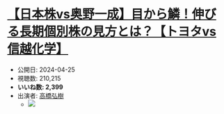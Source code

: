 # [【日本株vs奥野一成】目から鱗！伸びる長期個別株の見方とは？【トヨタvs信越化学】](https://www.youtube.com/watch?v=bDZ68hbuUGk)
-   公開日: 2024-04-25
-   視聴数: 210,215
-   **いいね数: 2,399**
-   出演者: [高橋弘樹](/rehacq_fan/people/高橋弘樹 "wikilink")
    - [![](https://img.youtube.com/vi/bDZ68hbuUGk/hqdefault.jpg)](https://www.youtube.com/watch?v=bDZ68hbuUGk)

